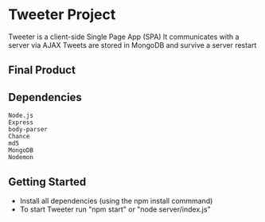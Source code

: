 # Tweeter Project

Tweeter is a client-side Single Page App (SPA)
It communicates with a server via AJAX
Tweets are stored in MongoDB and survive a server restart

## Final Product



## Dependencies


    Node.js
    Express
    body-parser
    Chance
    md5
    MongoDB
    Nodemon

## Getting Started

- Install all dependencies (using the npm install commmand)
- To start Tweeter run "npm start" or "node server/index.js"
